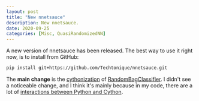```yaml
---
layout: post
title: "New nnetsauce"
description: New nnetsauce.
date: 2020-09-25
categories: [Misc, QuasiRandomizedNN]
---
```



A new version of nnetsauce has been released. The best way to use it right now, is to install from GitHub:

```bash
pip install git+https://github.com/Techtonique/nnetsauce.git
```

The __main change__ is the [cythonization](https://cython.org/) of [RandomBagClassifier](https://techtonique.github.io/nnetsauce/documentation/classifiers/). I didn't see a noticeable change, and I think it's mainly because in my code, there are a lot of [interactions between Python and Cython](https://github.com/Techtonique/nnetsauce/blob/master/nnetsauce/randombag/_randombagc.html). 